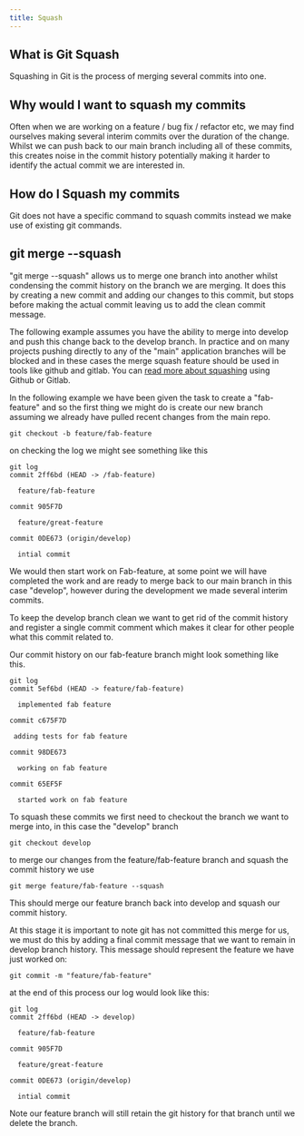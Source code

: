 ```yaml
---
title: Squash  
---
```


## What is Git Squash

Squashing in Git is the process of merging several commits into one. 

## Why would I want to squash my commits

Often when we are working on a feature / bug fix / refactor etc, we may find ourselves making several interim commits over the duration of the change. Whilst we can push back to our main branch including all of these commits, this creates noise in the commit history potentially making it harder to identify the actual commit we are interested in.

## How do I Squash my commits

Git does not have a specific command to squash commits instead we make use of existing git commands.

## git merge <branch> --squash

"git merge <branch> --squash" allows us to merge one branch into another whilst condensing the commit history on the branch we are merging. It does this by creating a new commit and adding our changes to this commit, but stops before making the actual commit leaving us to add the clean commit message.

The following example assumes you have the ability to merge into develop and push this change back to the develop branch. In practice and on many projects pushing directly to any of the "main" application branches will be blocked and in these cases the merge squash feature should be used in tools like github and gitlab.
You can [read more about squashing](./teamwork/#squash-merge) using Github or Gitlab.

In the following example we have been given the task to create a "fab-feature" and so the first thing we might do is create our new branch assuming we already have pulled recent changes from the main repo.

```
git checkout -b feature/fab-feature
```

on checking the log we might see something like this

```
git log
commit 2ff6bd (HEAD -> /fab-feature)

  feature/fab-feature

commit 905F7D

  feature/great-feature

commit 0DE673 (origin/develop)
  
  intial commit

```

We would then start work on Fab-feature, at some point we will have completed the work and are ready to merge back to our main branch in this case "develop", however during the development we made several interim commits.

To keep the develop branch clean we want to get rid of the commit history and register a single commit comment which makes it clear for other people what this commit related to.

Our commit history on our fab-feature branch might look something like this.

```
git log
commit 5ef6bd (HEAD -> feature/fab-feature)

  implemented fab feature

commit c675F7D

 adding tests for fab feature

commit 98DE673
  
  working on fab feature

commit 65EF5F

  started work on fab feature

```

To squash these commits we first need to checkout the branch we want to merge into, in this case the "develop" branch

```
git checkout develop
```

to merge our changes from the feature/fab-feature branch and squash the commit history we use

```
git merge feature/fab-feature --squash
```

This should merge our feature branch back into develop and squash our commit history. 

At this stage it is important to note git has not committed this merge for us, we must do this by adding a final commit message that we want to remain in develop branch history. This message should represent the feature we have just worked on:

```
git commit -m "feature/fab-feature" 
```

at the end of this process our log would look like this:

```
git log
commit 2ff6bd (HEAD -> develop)

  feature/fab-feature

commit 905F7D

  feature/great-feature

commit 0DE673 (origin/develop)
  
  intial commit

```

Note our feature branch will still retain the git history for that branch until we delete the branch.